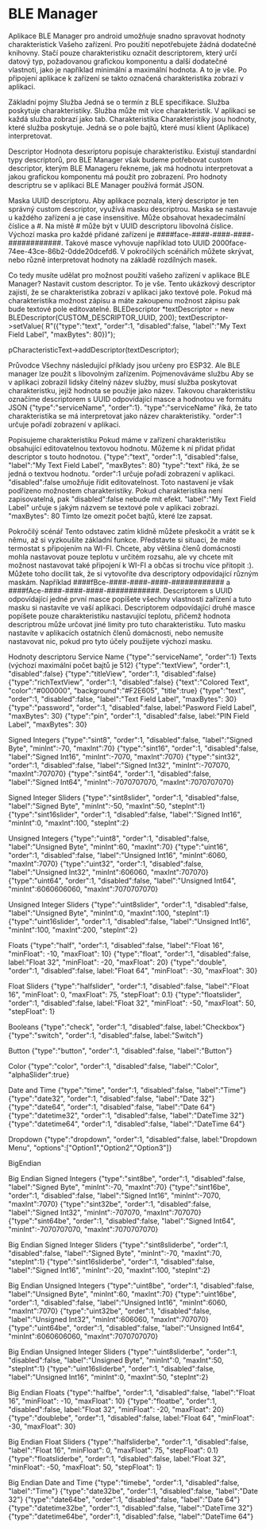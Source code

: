 # BLE Manager
Aplikace BLE Manager pro android umožňuje snadno spravovat hodnoty charakteristick Vašeho zařízení. Pro použití nepotřebujete žádná dodatečné knihovny. Stačí pouze charakteristiku označit descriptorem, který určí datový typ, požadovanou grafickou komponentu a další dodatečné vlastnoti, jako je například minimální a maximální hodnota. A to je vše. Po připojení aplikace k zařízení se takto označená charakteristika zobrazí v aplikaci.

Základní pojmy
Služba
Jedná se o termín z BLE specifikace. Služba poskytuje charakteristiky. Služba může mít více charakteristik. V aplikaci se každá služba zobrazí jako tab.
Charakteristika
Charakteristiky jsou hodnoty, které služba poskytuje. Jedná se o pole bajtů, které musí klient (Aplikace) interpretovat.

Descriptor
Hodnota desxriptoru popisuje charakteristiku. Existují standardní typy descriptorů, pro BLE Manager však budeme potřebovat custom descriptor, kterým BLE Manageru řekneme, jak má hodnotu interpretovat a jakou grafickou komponentu má použít pro zobrazení. Pro hodnoty descriptru se v aplikaci BLE Manager používá formát JSON.

Maska UUID descriptoru.
Aby aplikace poznala, který descriptor je ten správný custom descriptor, využívá masku descriptrou. Maska se nastavuje u každého zařízení a je case insensitive. Může obsahovat hexadecimální číslice a #. Na místě # může být v UUID descriptoru libovolná číslice. Výchozí maska pro každé přidané zařízení je ####face-####-####-####-############. Takové masce vyhovuje například toto UUID 2000face-74ee-43ce-86b2-0dde20dcefd6. V pokročilých scénářích můžete skrývat, nebo různě interpretovat hodnoty na základě rozdílných masek. 

Co tedy musíte udělat pro možnost použití vašeho zařízení v aplikace BLE Manager?
Nastavit custom descriptor. To je vše.
Tento ukázkový descriptor zajistí, že se charakteristika zobrazí v aplikaci jako textové pole. Pokud má charakteristika možnost zápisu a máte zakoupenu možnost zápisu pak bude textové pole editovatelné.
  BLEDescriptor *textDescriptor = new BLEDescriptor(CUSTOM_DESCRIPTOR_UUID, 200);
  textDescriptor->setValue(
    R"({"type":"text", "order":1, "disabled":false, "label":"My Text Field Label", "maxBytes": 80})");

  pCharacteristicText->addDescriptor(textDescriptor);

Průvodce
Všechny následující příklady jsou určeny pro ESP32. Ale BLE manager lze použít s libovolným zařízením.
Pojmenováváme službu
Aby se v aplikaci zobrazil lidsky čitelný název služby, musí služba poskytovat charakteristku, jejíž hodnota se použije jako název. Takovou charakteristiku označíme descriptorem s UUID odpovídající masce a hodnotou ve formátu JSON {"type":"serviceName", "order":1}.
"type":"serviceName" říká, že tato charakteristika se má interpretovat jako název charakteristiky. "order":1 určuje pořadí zobrazení v aplikaci.

Popisujeme charakteristiku
Pokud máme v zařízení charakteristiku obsahující editovatelnou textovou hodnotu. Můžeme k ní přidat přidat descriptor s touto hodnotou. {"type":"text", "order":1, "disabled":false, "label":"My Text Field Label", "maxBytes": 80}
"type":"text" říká, že se jedná o textvou hodnotu. "order":1 určuje pořadí zobrazení v aplikaci. "disabled":false umožňuje řídit editovatelnost. Toto nastavení je však podřízeno možnostem charakteristiky. Pokud charakteristika není zapisovatelná, pak "disabled":false nebude mít efekt. "label":"My Text Field Label" určuje s jakým názvem se textové pole v aplikaci zobrazí. "maxBytes": 80 Tímto lze omezit počet bajtů, které lze zapsat.

Pokročilý scénář
Tento odstavec zatím klidně můžete přeskočit a vrátit se k němu, až si vyzkoušíte základní funkce. Představte si situaci, že máte termostat s připojením na WI-FI. Chcete, aby většina členů domácnosti mohla nastavovat pouze teplotu v určitém rozsahu, ale vy chcete mít možnost nastavovat také připojení k WI-FI a občas si trochu více přitopit :). Můžete toho docílit tak, že si vytovoříte dva descriptory odpovídající různým maskám. Například ####fBce-####-####-####-############ a ####fAce-####-####-####-############. Descriptorem s UUID odpovídající jedné první masce popíšete všechny vlastnosti zařízení a tuto masku si nastavíte ve vaší aplikaci. Descriptorem odpovídající druhé masce popíšete pouze charakteristiku nastavující teplotu, přičemž hodnota descriptrou může určovat jiné limity pro tuto charakteristiku. Tuto masku nastavíte v aplikacích ostatních členů domácnosti, nebo nemusíte nastavovat nic, pokud pro tyto účely použijete výchozí masku.

Hodnoty descriptoru
Service Name
{"type":"serviceName", "order":1}
Texts (výchozí maximální počet bajtů je 512)
{"type":"textView", "order":1, "disabled":false}
{"type":"titleView", "order":1, "disabled":false}
{"type":"richTextView", "order":1, "disabled":false} {"text":"Colored Text", "color":"#000000", "background":"#F2E605", "title":true}
{"type":"text", "order":1, "disabled":false, "label":"Text Field Label", "maxBytes": 30}
{"type":"password", "order":1, "disabled":false, label:"Pasword Field Label", "maxBytes": 30}
{"type":"pin", "order":1, "disabled":false, label:"PIN Field Label", "maxBytes": 30}

Signed Integers
{"type":"sint8", "order":1, "disabled":false, "label":"Signed Byte", "minInt":-70, "maxInt":70}
{"type":"sint16", "order":1, "disabled":false, "label":"Signed Int16", "minInt":-7070, "maxInt":7070}
{"type":"sint32", "order":1, "disabled":false, "label":"Signed Int32", "minInt":-707070, "maxInt":707070}
{"type":"sint64", "order":1, "disabled":false, "label":"Signed Int64", "minInt":-7070707070, "maxInt":7070707070}

Signed Integer Sliders
{"type":"sint8slider", "order":1, "disabled":false, "label":"Signed Byte", "minInt":-50, "maxInt":50, "stepInt":1}
{"type":"sint16slider", "order":1, "disabled":false, "label":"Signed Int16", "minInt":0, "maxInt":100, "stepInt":2}

Unsigned Integers
{"type":"uint8", "order":1, "disabled":false, "label":"Unsigned Byte", "minInt":60, "maxInt":70}
{"type":"uint16", "order":1, "disabled":false, "label":"Unsigned Int16", "minInt":6060, "maxInt":7070}
{"type":"uint32", "order":1, "disabled":false, "label":"Unsigned Int32", "minInt":606060, "maxInt":707070}
{"type":"uint64", "order":1, "disabled":false, "label":"Unsigned Int64", "minInt":6060606060, "maxInt":7070707070}

Unsigned Integer Sliders
{"type":"uint8slider", "order":1, "disabled":false, "label":"Unsigned Byte", "minInt":0, "maxInt":100, "stepInt":1}
{"type":"uint16slider", "order":1, "disabled":false, "label":"Unsigned Int16", "minInt":100, "maxInt":200, "stepInt":2}

Floats
{"type":"half", "order":1, "disabled":false, "label":"Float 16", "minFloat": -10, "maxFloat": 10}
{"type":"float", "order":1, "disabled":false, label:"Float 32", "minFloat": -20, "maxFloat": 20}
{"type":"double", "order":1, "disabled":false, label:"Float 64", "minFloat": -30, "maxFloat": 30}

Float Sliders
{"type":"halfslider", "order":1, "disabled":false, "label":"Float 16", "minFloat": 0, "maxFloat": 75, "stepFloat": 0.1}
{"type":"floatslider", "order":1, "disabled":false, label:"Float 32", "minFloat": -50, "maxFloat": 50, "stepFloat": 1}

Booleans
{"type":"check", "order":1, "disabled":false, label:"Checkbox"}
{"type":"switch", "order":1, "disabled":false, label:"Switch"}

Button
{"type":"button", "order":1, "disabled":false, "label":"Button"}

Color
{"type":"color", "order":1, "disabled":false, "label":"Color", "alphaSlider":true}

Date and Time
{"type":"time", "order":1, "disabled":false, "label":"Time"}
{"type":"date32", "order":1, "disabled":false, "label":"Date 32"}
{"type":"date64", "order":1, "disabled":false, "label":"Date 64"}
{"type":"datetime32", "order":1, "disabled":false, "label":"DateTime 32"}
{"type":"datetime64", "order":1, "disabled":false, "label":"DateTime 64"}

Dropdown
{"type":"dropdown", "order":1, "disabled":false, label:"Dropdown Menu", "options":["Option1","Option2","Option3"]}

BigEndian

 Big Endian Signed Integers
{"type":"sint8be", "order":1, "disabled":false, "label":"Signed Byte", "minInt":-70, "maxInt":70}
{"type":"sint16be", "order":1, "disabled":false, "label":"Signed Int16", "minInt":-7070, "maxInt":7070}
{"type":"sint32be", "order":1, "disabled":false, "label":"Signed Int32", "minInt":-707070, "maxInt":707070}
{"type":"sint64be", "order":1, "disabled":false, "label":"Signed Int64", "minInt":-7070707070, "maxInt":7070707070}

Big Endian Signed Integer Sliders
{"type":"sint8sliderbe", "order":1, "disabled":false, "label":"Signed Byte", "minInt":-70, "maxInt":70, "stepInt":1}
{"type":"sint16sliderbe", "order":1, "disabled":false, "label":"Signed Int16", "minInt":-20, "maxInt":100, "stepInt":2}

Big Endian Unsigned Integers
{"type":"uint8be", "order":1, "disabled":false, "label":"Unsigned Byte", "minInt":60, "maxInt":70}
{"type":"uint16be", "order":1, "disabled":false, "label":"Unsigned Int16", "minInt":6060, "maxInt":7070}
{"type":"uint32be", "order":1, "disabled":false, "label":"Unsigned Int32", "minInt":606060, "maxInt":707070}
{"type":"uint64be", "order":1, "disabled":false, "label":"Unsigned Int64", "minInt":6060606060, "maxInt":7070707070}

Big Endian Unsigned Integer Sliders
{"type":"uint8sliderbe", "order":1, "disabled":false, "label":"Unsigned Byte", "minInt":0, "maxInt":50, "stepInt":1}
{"type":"uint16sliderbe", "order":1, "disabled":false, "label":"Unsigned Int16", "minInt":0, "maxInt":50, "stepInt":2}

Big Endian Floats
{"type":"halfbe", "order":1, "disabled":false, "label":"Float 16", "minFloat": -10, "maxFloat": 10}
{"type":"floatbe", "order":1, "disabled":false, label:"Float 32", "minFloat": -20, "maxFloat": 20}
{"type":"doublebe", "order":1, "disabled":false, label:"Float 64", "minFloat": -30, "maxFloat": 30}

Big Endian Float Sliders
{"type":"halfsliderbe", "order":1, "disabled":false, "label":"Float 16", "minFloat": 0, "maxFloat": 75, "stepFloat": 0.1}
{"type":"floatsliderbe", "order":1, "disabled":false, label:"Float 32", "minFloat": -50, "maxFloat": 50, "stepFloat": 1}

Big Endian Date and Time
{"type":"timebe", "order":1, "disabled":false, "label":"Time"}
{"type":"date32be", "order":1, "disabled":false, "label":"Date 32"}
{"type":"date64be", "order":1, "disabled":false, "label":"Date 64"}
{"type":"datetime32be", "order":1, "disabled":false, "label":"DateTime 32"}
{"type":"datetime64be", "order":1, "disabled":false, "label":"DateTime 64"}



  
